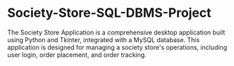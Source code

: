 # Society-Store-SQL-DBMS-Project
The Society Store Application is a comprehensive desktop application built using Python and Tkinter, integrated with a MySQL database. This application is designed for managing a society store's operations, including user login, order placement, and order tracking.
